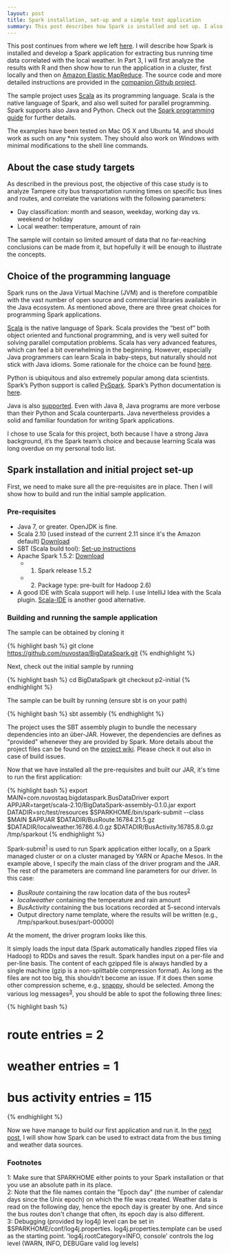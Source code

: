 ```yaml
---
layout: post
title: Spark installation, set-up and a simple test application
summary: This post describes how Spark is installed and set up. I also develop a simple test application.
---
```


This post continues from where we left [here](../05/Intro.html). I will describe how Spark is installed and develop a
Spark application for extracting bus running time data correlated with the local weather. In Part 3, I will first analyze
the results with R and then show how to run the application in a cluster, first locally and then on
[Amazon Elastic MapReduce](https://aws.amazon.com/elasticmapreduce/details/spark/).
The source code and more detailed instructions are provided in the [companion Github project](https://github.com/nuvostaq/BigDataSpark).

The sample project uses [Scala](http://scala-lang.org/) as its programming language. Scala is the native language of Spark,
and also well suited for parallel programming. Spark supports also Java and Python. Check out the
[Spark programming guide](http://spark.apache.org/docs/latest/programming-guide.html) for further details.

The examples have been tested on Mac OS X and Ubuntu 14, and should work as such on any *nix system. They should also work on
Windows with minimal modifications to the shell line commands.

## About the case study targets

As described in the previous post, the objective of this case study is to analyze Tampere city bus transportation
running times on specific bus lines and routes, and correlate the variations with the following parameters:

* Day classification: month and season, weekday, working day vs. weekend or holiday
* Local weather: temperature, amount of rain

The sample will contain so limited amount of data that no far-reaching conclusions can be made from it, but hopefully it
will be enough to illustrate the concepts.

## Choice of the programming language

Spark runs on the Java Virtual Machine (JVM) and is therefore compatible with the vast number of open source and commercial
libraries available in the Java ecosystem. As mentioned above, there are three great choices for programming Spark applications.

[Scala](http://www.scala-lang.org/) is the native language of Spark. Scala provides the “best of” both object oriented and functional programming, and
is very well suited for solving parallel computation problems. Scala has very advanced features, which can feel a bit
overwhelming in the beginning. However, especially Java programmers can learn Scala in baby-steps, but naturally should not
stick with Java idioms. Some rationale for the choice can be found [here](https://www.quora.com/Why-is-Apache-Spark-implemented-in-Scala).

Python is ubiquitous and also extremely popular among data scientists. Spark’s Python support is called [PySpark](https://cwiki.apache.org/confluence/display/SPARK/PySpark+Internals).
Spark’s Python documentation is [here](http://spark.apache.org/docs/latest/api/python/).

Java is also [supported](http://spark.apache.org/docs/latest/api/java/). Even with Java 8, Java programs are more verbose
than their Python and Scala counterparts. Java nevertheless provides a solid and familiar foundation for writing Spark applications.

I chose to use Scala for this project, both because I have a strong Java background, it’s the Spark team’s choice and
because learning Scala was long overdue on my personal todo list.

## Spark installation and initial project set-up

First, we need to make sure all the pre-requisites are in place. Then I will show how to build and run the initial sample
application.

### Pre-requisites

* Java 7, or greater. OpenJDK is fine.
* Scala 2.10 (used instead of the current 2.11 since it's the Amazon default) [Download](http://www.scala-lang.org/download/2.10.6.html)
* SBT (Scala build tool): [Set-up instructions](http://www.scala-sbt.org/release/tutorial/Setup.html)
* Apache Spark 1.5.2: [Download](http://spark.apache.org/downloads.html)
    * 1) Spark release 1.5.2
    * 2) Package type: pre-built for Hadoop 2.6)
* A good IDE with Scala support will help. I use IntelliJ Idea with the Scala plugin.
[Scala-IDE](http://scala-ide.org/) is another good alternative.

### Building and running the sample application

The sample can be obtained by cloning it

{% highlight bash %}
git clone https://github.com/nuvostaq/BigDataSpark.git
{% endhighlight %}

Next, check out the initial sample by running

{% highlight bash %}
cd BigDataSpark
git checkout p2-initial
{% endhighlight %}

The sample can be built by running (ensure sbt is on your path)

{% highlight bash %}
sbt assembly
{% endhighlight %}

The project uses the SBT assembly plugin to bundle the necessary dependencies into an über-JAR. However, the dependencies
are defines as "provided" whenever they are provided by Spark. More details about the project files can be found
on the [project wiki](https://github.com/nuvostaq/BigDataSpark/wiki/Project-set-up-(local)). Please check it out
also in case of build issues.

Now that we have installed all the pre-requisites and built our JAR, it's time to run the first application:

{% highlight bash %}
export MAIN=com.nuvostaq.bigdataspark.BusDataDriver
export APPJAR=target/scala-2.10/BigDataSpark-assembly-0.1.0.jar
export DATADIR=src/test/resources
$SPARKHOME/bin/spark-submit --class $MAIN $APPJAR $DATADIR/BusRoute.16784.21.5.gz $DATADIR/localweather.16786.4.0.gz $DATADIR/BusActivity.16785.8.0.gz /tmp/sparkout
{% endhighlight %}

Spark-submit<sup>[1](#footnote1)</sup> is used to run Spark application either locally, on a Spark managed cluster or on a cluster managed by YARN
or Apache Mesos. In the example above, I specify the main class of the driver program and the JAR. The rest of the parameters
 are command line parameters for our driver. In this case:

* *BusRoute* containing the raw location data of the bus routes<sup>[2](#footnote2)</sup>
* *localweather* containing the temperature and rain amount
* *BusActivity* containing the bus locations recorded at 5-second intervals
* Output directory name template, where the results will be written (e.g., /tmp/sparkout.buses/part-00000)

At the moment, the driver program looks like this.

<script src="https://gist.github.com/nuvostaq/2ab5e9250ac32bbc6e4a.js"></script>

It simply loads the input data (Spark automatically handles zipped files via Hadoop) to RDDs and saves the result.
Spark handles input on a per-file and per-line basis. The content of each gzipped file is always handled by a single
machine (gzip is a non-splittable compression format). As long as the files are not too big, this shouldn't become
an issue. If it does then some other compression scheme, e.g., [snappy](http://google.github.io/snappy/),
should be selected.
Among the various log messages<sup>[3](#footnote3)</sup>, you should be able to spot the following three lines:

{% highlight bash %}
# route entries = 2
# weather entries = 1
# bus activity entries = 115
{% endhighlight %}

Now we have manage to build our first application and run it. In the [next post](2ExtractingData.html),
I will show how Spark can be used to extract data from the bus timing and weather data sources.

### Footnotes
<div class="footnote">
<a name="footnote1">1</a>: 	Make sure that SPARKHOME either points to your Spark installation
							or that you use an absolute path in its place.
<br/>
<a name="footnote2">2</a>: Note that the file names contain the "Epoch day" (the number of calendar days since the Unix epoch) on which the
                           file was created. Weather data is read on the following day, hence the epoch day is greater by one. And since the
                           bus routes don't change that often, its epoch day is also different.
<br/>
<a name="footnote3">3</a>: 	Debugging (provided by log4j) level can be set in $SPARKHOME/conf/log4j.properties.
							log4j.properties.template can be used as the starting point.
                           	'log4j.rootCategory=INFO, console' controls the log level
                           	(WARN, INFO, DEBUGare valid log levels)
</div>
